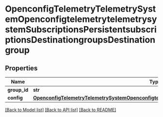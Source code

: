 # OpenconfigTelemetryTelemetrySystemOpenconfigtelemetrytelemetrysystemSubscriptionsPersistentsubscriptionsDestinationgroupsDestinationgroup

## Properties
Name | Type | Description | Notes
------------ | ------------- | ------------- | -------------
**group_id** | **str** |  | 
**config** | [**OpenconfigTelemetryTelemetrySystemOpenconfigtelemetrytelemetrysystemDestinationgroupsConfig**](OpenconfigTelemetryTelemetrySystemOpenconfigtelemetrytelemetrysystemDestinationgroupsConfig.md) |  | [optional] 

[[Back to Model list]](../README.md#documentation-for-models) [[Back to API list]](../README.md#documentation-for-api-endpoints) [[Back to README]](../README.md)


